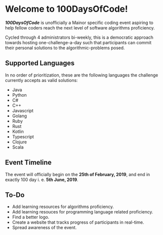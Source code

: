 # Welcome to 100DaysOfCode!

***100DaysOfCode*** is unofficially a Mainor specific coding event aspiring to help fellow coders reach the next level of software algorithms proficiency.

Cycled through 4 administrators bi-weekly, this is a democratic approach towards hosting one-challenge-a-day such that participants can commit their personal solutions to the algorithmic-problems posed.


## Supported Languages

In no order of prioritization, these are the following languages the challenge currently accepts as valid solutions:

- Java
- Python
- C#
- C++
- Javascript
- Golang
- Ruby
- Rust
- Kotlin
- Typescript
- Clojure
- Scala

## Event Timeline

The event will officially begin on the **25th of February, 2019**,  and end in exactly 100 day i. e. **5th June, 2019**.

## To-Do
- Add learning resources for algorithms proficiency.
- Add learning resouces for programming language related proficiency.
- Find a better logo.
- Create a website that tracks progress of participants in real-time.
- Spread awareness of the event.
